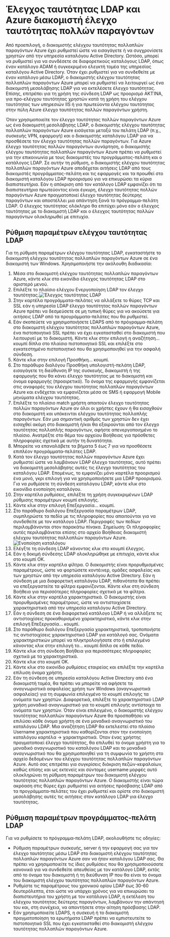 <properties 
    pageTitle="Έλεγχος ταυτότητας LDAP και Azure διακομιστή έλεγχο ταυτότητας πολλών παραγόντων"
    description="Αυτή είναι η σελίδα ελέγχου ταυτότητας πολλαπλών παραγόντων Azure που θα σας βοηθήσουν στην ανάπτυξη LDAP τον έλεγχο ταυτότητας και Azure διακομιστής ελέγχου ταυτότητας πολλαπλών παραγόντων."
    services="multi-factor-authentication"
    documentationCenter=""
    authors="kgremban"
    manager="femila"
    editor="curtand"/>

<tags
    ms.service="multi-factor-authentication"
    ms.workload="identity"
    ms.tgt_pltfrm="na"
    ms.devlang="na"
    ms.topic="get-started-article"
    ms.date="08/04/2016"
    ms.author="kgremban"/>

# <a name="ldap-authentication-and-azure-multi-factor-authentication-server"></a>Έλεγχος ταυτότητας LDAP και Azure διακομιστή έλεγχο ταυτότητας πολλών παραγόντων


Από προεπιλογή, ο διακομιστής ελέγχου ταυτότητας πολλαπλών παραγόντων Azure έχει ρυθμιστεί ώστε να εισαγάγετε ή να συγχρονίσετε χρηστών από την υπηρεσία καταλόγου Active Directory. Ωστόσο, μπορεί να ρυθμιστεί για να συνδέσετε σε διαφορετικούς καταλόγους LDAP, όπως έναν κατάλογο ADAM ή συγκεκριμένο ελεγκτή τομέα της υπηρεσίας καταλόγου Active Directory. Όταν έχει ρυθμιστεί για να συνδεθείτε με έναν κατάλογο μέσω LDAP, ο διακομιστής ελέγχου ταυτότητας πολλαπλών παραγόντων Azure μπορεί να ρυθμιστεί να λειτουργεί ως ένα διακομιστή μεσολάβησης LDAP για να εκτελέσετε έλεγχο ταυτότητας. Επίσης, επιτρέπει για τη χρήση της σύνδεση LDAP ως προορισμό ΑΚΤΊΝΑ, για προ-ελέγχου ταυτότητας χρηστών κατά τη χρήση του ελέγχου ταυτότητας των υπηρεσιών IIS ή για πρωτεύοντα ελέγχου ταυτότητας στην πύλη Azure έλεγχο ταυτότητας πολλών παραγόντων χρήστη.

Όταν χρησιμοποιείτε τον έλεγχο ταυτότητας πολλών παραγόντων Azure ως ένα διακομιστή μεσολάβησης LDAP, ο διακομιστής ελέγχου ταυτότητας πολλαπλών παραγόντων Azure εισάγεται μεταξύ του πελάτη LDAP (π.χ., συσκευής VPN, εφαρμογή) και ο διακομιστής καταλόγου LDAP για να προσθέσετε τον έλεγχο ταυτότητας πολλών παραγόντων. Για Azure έλεγχο ταυτότητας πολλών παραγόντων συνάρτηση, ο διακομιστής ελέγχου ταυτότητας πολλαπλών παραγόντων Azure πρέπει να ρυθμιστεί για την επικοινωνία με τους διακομιστές του προγράμματος-πελάτη και ο κατάλογος LDAP. Σε αυτήν τη ρύθμιση, ο διακομιστής ελέγχου ταυτότητας πολλαπλών παραγόντων Azure αποδέχεται αιτήσεις LDAP από τους διακομιστές προγράμματος-πελάτη και τις εφαρμογές και τα προωθεί στο διακομιστή καταλόγου LDAP προορισμού για να επικυρώσει τα κύρια διαπιστευτήρια. Εάν η απόκριση από τον κατάλογο LDAP εμφανίζει ότι τα διαπιστευτήρια πρωτεύοντος είναι έγκυρη, έλεγχο ταυτότητας πολλών παραγόντων Azure πραγματοποιεί έλεγχο ταυτότητας δεύτερης παραγόντων και αποστέλλει μια απάντηση ξανά το πρόγραμμα-πελάτη LDAP. Ο έλεγχος ταυτότητας ολόκληρο θα επιτύχει μόνο εάν ο έλεγχος ταυτότητας με το διακομιστή LDAP και ο έλεγχος ταυτότητας πολλών παραγόντων ολοκληρωθεί με επιτυχία.





## <a name="ldap-authentication-configuration"></a>Ρύθμιση παραμέτρων ελέγχου ταυτότητας LDAP


Για τη ρύθμιση παραμέτρων ελέγχου ταυτότητας LDAP, εγκαταστήστε το διακομιστή ελέγχου ταυτότητας πολλαπλών παραγόντων Azure σε ένα διακομιστή των Windows. Χρησιμοποιήστε την ακόλουθη διαδικασία:

1. Μέσα στο διακομιστή ελέγχου ταυτότητας πολλαπλών παραγόντων Azure, κάντε κλικ στο εικονίδιο έλεγχος ταυτότητας LDAP στο αριστερό μενού.
2. Επιλέξτε το πλαίσιο ελέγχου Ενεργοποίηση LDAP τον έλεγχο ταυτότητας.![Έλεγχος ταυτότητας LDAP](./media/multi-factor-authentication-get-started-server-ldap/ldap2.png)
3. Στην καρτέλα προγράμματα-πελάτες να αλλάξετε το θύρες TCP και SSL εάν η υπηρεσία LDAP έλεγχο ταυτότητας πολλών παραγόντων Azure πρέπει να δεσμεύσετε σε μη τυπική θύρες για να ακούσετε για αιτήσεις LDAP από τα προγράμματα-πελάτες που θα ρυθμιστεί.
4. Εάν σκοπεύετε να χρησιμοποιήσετε LDAPS από το πρόγραμμα-πελάτη στο διακομιστή ελέγχου ταυτότητας πολλαπλών παραγόντων Azure, ένα πιστοποιητικό SSL πρέπει να έχει εγκατασταθεί στο διακομιστή που λειτουργεί με το διακομιστή. Κάντε κλικ στην επιλογή η αναζήτηση... κουμπί δίπλα στο πλαίσιο πιστοποιητικό SSL και επιλέξτε στο εγκατεστημένο πιστοποιητικό που θα χρησιμοποιηθεί για την ασφαλή σύνδεση.
5. Κάντε κλικ στην επιλογή Προσθήκη... κουμπί.
6. Στο παράθυρο διαλόγου Προσθήκη υπολογιστή-πελάτη LDAP, εισαγάγετε τη διεύθυνση IP της συσκευής, διακομιστή ή της εφαρμογής που θα κάνει έλεγχο ταυτότητας με το διακομιστή και όνομα εφαρμογής (προαιρετικό). Το όνομα της εφαρμογής εμφανίζεται στις αναφορές του ελέγχου ταυτότητας πολλαπλών παραγόντων Azure και ενδέχεται να εμφανίζεται μέσα σε SMS ή εφαρμογή Mobile μηνύματα ελέγχου ταυτότητας.
7. Επιλέξτε το πλαίσιο match χρήστη απαιτούν έλεγχο ταυτότητας πολλών παραγόντων Azure αν όλοι οι χρήστες έχουν ή θα εισαχθούν στο διακομιστή και υπόκεινται ελέγχου ταυτότητας πολλαπλής παραγόντων. Εάν μια σημαντική αριθμός των χρηστών δεν έχει εισαχθεί ακόμη στο διακομιστή ή/και θα εξαιρούνται από τον έλεγχο ταυτότητας πολλαπλής παραγόντων, αφήστε απενεργοποιημένο το πλαίσιο. Ανατρέξτε στο θέμα του αρχείου Βοήθειας για πρόσθετες πληροφορίες σχετικά με αυτήν τη δυνατότητα.
8. Μπορείτε να επαναλάβετε τα βήματα 5 έως 7 για να προσθέσετε επιπλέον προγράμματα-πελάτες LDAP.
9. Κατά τον έλεγχο ταυτότητας πολλών παραγόντων Azure έχει ρυθμιστεί ώστε να λαμβάνουν LDAP έλεγχο ταυτότητας, αυτό πρέπει να διακομιστή μεσολάβησης αυτές τις έλεγχο ταυτότητας του καταλόγου LDAP. Επομένως, το εμφανίζει μόνο καρτέλα προορισμού ένα μονό, γκρι επιλογή για να χρησιμοποιήσετε μια LDAP προορισμού. Για να ρυθμίσετε τη σύνδεση καταλόγου LDAP, κάντε κλικ στο εικονίδιο ενοποίηση καταλόγου.
10. Στην καρτέλα ρυθμίσεις, επιλέξτε τη χρήση συγκεκριμένων LDAP ρύθμισης παραμέτρων κουμπί επιλογής.
11. Κάντε κλικ στην επιλογή Επεξεργασία... κουμπί.
12. Στο παράθυρο διαλόγου Επεξεργασία παραμέτρων LDAP, συμπληρώστε τα πεδία με τις πληροφορίες που απαιτούνται για να συνδεθείτε με τον κατάλογο LDAP. Περιγραφές των πεδίων περιλαμβάνονται στον παρακάτω πίνακα. Σημείωση: Οι πληροφορίες αυτές περιλαμβάνεται επίσης στο αρχείο Βοήθειας διακομιστή ελέγχου ταυτότητας πολλαπλών παραγόντων Azure.![Ενοποίηση καταλόγου](./media/multi-factor-authentication-get-started-server-ldap/ldap.png)
13. Ελέγξτε τη σύνδεση LDAP κάνοντας κλικ στο κουμπί έλεγχος.
14. Εάν η δοκιμή σύνδεσης LDAP ολοκληρώθηκε με επιτυχία, κάντε κλικ στο κουμπί OK.
15. Κάντε κλικ στην καρτέλα φίλτρα. Ο διακομιστής είναι προρυθμισμένες παραμέτρους, ώστε να φορτώσετε κοντέινερ, ομάδες ασφαλείας και των χρηστών από την υπηρεσία καταλόγου Active Directory. Εάν η σύνδεση με μια διαφορετική καταλόγου LDAP, πιθανότατα θα πρέπει να επεξεργαστείτε τα φίλτρα εμφανίζονται. Κάντε κλικ στη σύνδεση Βοήθεια για περισσότερες πληροφορίες σχετικά με τα φίλτρα.
16. Κάντε κλικ στην καρτέλα χαρακτηριστικά. Ο διακομιστής είναι προρυθμισμένες παραμέτρους, ώστε να αντιστοιχίσετε χαρακτηριστικά από την υπηρεσία καταλόγου Active Directory.
17. Εάν η σύνδεση σε ένα διαφορετικό κατάλογο LDAP ή να αλλάξετε τις αντιστοιχίσεις προκαθορισμένο χαρακτηριστικό, κάντε κλικ στην επιλογή Επεξεργασία... κουμπί.
18. Στο παράθυρο διαλόγου Επεξεργασία χαρακτηριστικά, τροποποιήστε τις αντιστοιχίσεις χαρακτηριστικό LDAP για κατάλογό σας. Ονόματα χαρακτηριστικών μπορεί να πληκτρολογήσατε στο ή επιλεγμένο κάνοντας κλικ στην επιλογή το... κουμπί δίπλα σε κάθε πεδίο.
19. Κάντε κλικ στη σύνδεση Βοήθεια για περισσότερες πληροφορίες σχετικά με τα χαρακτηριστικά.
20. Κάντε κλικ στο κουμπί OK.
21. Κάντε κλικ στο εικονίδιο ρυθμίσεις εταιρείας και επιλέξτε την καρτέλα επίλυση όνομα χρήστη.
22. Εάν τη σύνδεση σε υπηρεσία καταλόγου Active Directory από ένα διακομιστή τομέα, θα πρέπει να μπορείτε να αφήσετε τα αναγνωριστικά ασφαλείας χρήση των Windows (αναγνωριστικά ασφαλείας) για τη συμφωνία επιλεγμένο το κουμπί επιλογής τα ονόματα των χρηστών. Διαφορετικά, επιλέξτε το χαρακτηριστικό LDAP χρήση μοναδικό αναγνωριστικό για το κουμπί επιλογής αντίστοιχα τα ονόματα των χρηστών. Όταν είναι επιλεγμένο, ο διακομιστής ελέγχου ταυτότητας πολλαπλών παραγόντων Azure θα προσπαθήσει να επιλύσει κάθε όνομα χρήστη σε ένα μοναδικό αναγνωριστικό του καταλόγου LDAP. Μια αναζήτηση LDAP θα εκτελεστεί στο πλαίσιο Username χαρακτηριστικά που καθορίζονται στον την ενοποίηση καταλόγου καρτέλα -> χαρακτηριστικά. Όταν ένας χρήστης πραγματοποιεί έλεγχο ταυτότητας, θα επιλυθεί το όνομα χρήστη για το μοναδικό αναγνωριστικό του καταλόγου LDAP και το μοναδικό αναγνωριστικό που θα χρησιμοποιηθεί για τη συμφωνία το χρήστη στο αρχείο δεδομένων του ελέγχου ταυτότητας πολλαπλών παραγόντων Azure. Αυτό σας επιτρέπει για συγκρίσεις διάκριση πεζών-κεφαλαίων, καθώς επίσης και ως εκτενείς και σύντομες username μορφές αυτό ολοκληρώνει τη ρύθμιση παραμέτρων του διακομιστή ελέγχου ταυτότητας πολλαπλών παραγόντων Azure. Ο διακομιστής είναι τώρα ακρόαση στις θύρες έχει ρυθμιστεί για αιτήσεις πρόσβασης LDAP από τα προγράμματα-πελάτες του έχει ρυθμιστεί και ορίστε στο διακομιστή μεσολάβησης αυτές τις αιτήσεις στον κατάλογο LDAP για έλεγχο ταυτότητας.


## <a name="ldap-client-configuration"></a>Ρύθμιση παραμέτρων προγράμματος-πελάτη LDAP

Για να ρυθμίσετε το πρόγραμμα-πελάτη LDAP, ακολουθήστε τις οδηγίες:

- Ρύθμιση παραμέτρων συσκευής, server ή την εφαρμογή σας για τον έλεγχο ταυτότητας μέσω LDAP στο διακομιστή ελέγχου ταυτότητας πολλαπλών παραγόντων Azure σαν να ήταν καταλόγου LDAP σας. Θα πρέπει να χρησιμοποιείτε τις ίδιες ρυθμίσεις που θα χρησιμοποιούσατε κανονικά για να συνδεθείτε απευθείας με τον κατάλογο LDAP, εκτός από το όνομα του διακομιστή ή τη διεύθυνση IP που θα είναι το όνομα του διακομιστή ελέγχου ταυτότητας πολλαπλών παραγόντων Azure.
- Ρυθμίστε τις παραμέτρους του χρονικού ορίου LDAP έως 30-60 δευτερόλεπτα, έτσι ώστε να υπάρχει χρόνος για να επικυρώσει τα διαπιστευτήρια του χρήστη με τον κατάλογο LDAP, η εκτέλεση του ελέγχου ταυτότητας δεύτερης παραγόντων, λαμβάνουν την απάντησή του και, στη συνέχεια, να απαντήσετε στην αίτηση πρόσβασης LDAP.
- Εάν χρησιμοποιείτε LDAPS, η συσκευή ή το διακομιστή πραγματοποίηση τα ερωτήματα LDAP πρέπει να εμπιστευτείτε το πιστοποιητικό SSL που έχει εγκατασταθεί στο διακομιστή ελέγχου ταυτότητας πολλαπλών παραγόντων Azure.
